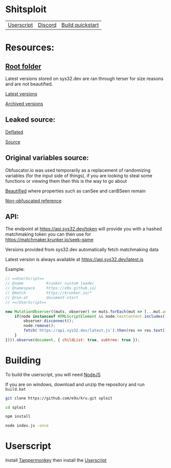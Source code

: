 # Shitsploit

||||
| --- | --- | --- |
| [Userscript](#userscript) | [Discord](invite) | [Build quickstart](#building) |

# Resources:

## [Root folder](https://mega.nz/folder/PAcjzaYb#ITVrn9P7-0kRurX3MU969w)

Latest versions stored on sys32.dev are ran through terser for size reasons and are not beautified.

[Latest versions](https://api.sys32.dev/data/)

[Archived versions](https://mega.nz/folder/eE9ghBzS#nw_TzAoWnK9Cz5Sry-lECw)

## Leaked source:

[Deflated](https://mega.nz/folder/OJEgjLIJ#YEyz7VsyyjauZarD8JLldg)

[Source](https://mega.nz/file/uMN0hRoA#iAktwPcSWg0uCEW1jSf7N8XZIIXKy9h-RB_MMFmzV04)

## Original variables source:

Obfuscator.io was used temporarily as a replacement of randomizing variables (for the input side of things), if you are looking to steal some functions or viewing them then this is the way to go about

[Beautified](https://mega.nz/file/vJF0XDwa#1fjDUjWyBmtwUU-dN28A1PQ37u9HCDFFz2NTlqm1Ab0) where properties such as canSee and canBSeen remain

[Non-obfuscated reference](https://mega.nz/file/uEVmALhZ#Vlb6A5hR8IotmKXNZ6MjBIkBoCaa3wZkBj0552ihE7Y)

## API:

The endpoint at https://api.sys32.dev/token will provide you with a hashed matchmaking token you can then use for https://matchmaker.krunker.io/seek-game

Versions provided from sys32.dev automatically fetch matchmaking data

Latest version is always available at https://api.sys32.dev/latest.js

Example:
```js
// ==UserScript==
// @name          Krunker custom loader
// @namespace     https://e9x.github.io/
// @match         https://krunker.io/*
// @run-at        document-start
// ==/UserScript==

new MutationObserver((muts, observer) => muts.forEach(mut => [...mut.addedNodes].forEach(node => {
	if(node instanceof HTMLScriptElement && node.textContent.includes('Yendis Entertainment')){
		observer.disconnect();
		node.remove();
		fetch('https://api.sys32.dev/latest.js').then(res => res.text()).then(vries => new Function(vries)());
	}
}))).observe(document, { childList: true, subtree: true });
```

# Building

To build the userscript, you will need [NodeJS](https://nodejs.org/en/download/)

If you are on windows, download and unzip the repository and run `build.bat`

```sh
git clone https://github.com/e9x/kru.git sploit

cd sploit

npm install

node index.js -once
```

# Userscript

Install [Tampermonkey](https://chrome.google.com/webstore/detail/tampermonkey/dhdgffkkebhmkfjojejmpbldmpobfkfo) then install the [Userscript](https://github.com/e9x/kru/raw/master/sploit.user.js)